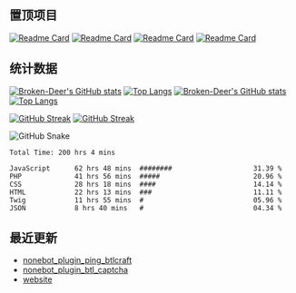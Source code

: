 ## 置顶项目

[![Readme Card](https://github-readme-stats.vercel.app/api/pin/?username=Broken-Deer&repo=website&theme=default&locale=cn)](https://github.com/Broken-Deer/website#gh-light-mode-only) [![Readme Card](https://github-readme-stats.vercel.app/api/pin/?username=Broken-Deer&repo=phpdbtools&theme=default&locale=cn)](https://github.com/Broken-Deer/phpdbtools#gh-light-mode-only)
[![Readme Card](https://github-readme-stats.vercel.app/api/pin/?username=Broken-Deer&repo=website&theme=dark&hide_border=true&locale=cn)](https://github.com/Broken-Deer/website#gh-dark-mode-only) [![Readme Card](https://github-readme-stats.vercel.app/api/pin/?username=Broken-Deer&repo=phpdbtools&theme=dark&hide_border=true&locale=cn)](https://github.com/Broken-Deer/phpdbtools#gh-dark-mode-only)

## 统计数据

[![Broken-Deer's GitHub stats](https://github-readme-stats.vercel.app/api?username=Broken-Deer&locale=cn&hide_border=true&theme=default#gh-light-mode-only)](https://github.com/Broken-Deer#gh-light-mode-only) [![Top Langs](https://github-readme-stats.vercel.app/api/top-langs/?username=Broken-Deer&layout=compact&locale=cn&hide_border=true&theme=default)](https://github.com/Broken-Deer#gh-light-mode-only)
[![Broken-Deer's GitHub stats](https://github-readme-stats.vercel.app/api?username=Broken-Deer&locale=cn&hide_border=true&theme=dark)](https://github.com/Broken-Deer#gh-dark-mode-only)[![Top Langs](https://github-readme-stats.vercel.app/api/top-langs/?username=Broken-Deer&layout=compact&locale=cn&hide_border=true&theme=dark)](https://github.com/Broken-Deer#gh-dark-mode-only)

[![GitHub Streak](https://streak-stats.demolab.com/?user=Broken-Deer&theme=default&locale=cn&hide_border=true)](https://git.io/streak-stats#gh-light-mode-only)
[![GitHub Streak](https://streak-stats.demolab.com/?user=Broken-Deer&theme=dark&hide_border=true&locale=cn)](https://git.io/streak-stats#gh-dark-mode-only)

![GitHub Snake](https://cdn.jsdelivr.net/gh/Broken-Deer/Broken-Deer/assets/github-contribution-grid-snake.svg)

<!--START_SECTION:waka-->

```text
Total Time: 200 hrs 4 mins

JavaScript      62 hrs 48 mins  ########                    31.39 %
PHP             41 hrs 56 mins  #####                       20.96 %
CSS             28 hrs 18 mins  ####                        14.14 %
HTML            22 hrs 13 mins  ###                         11.11 %
Twig            11 hrs 55 mins  #                           05.96 %
JSON            8 hrs 40 mins   #                           04.34 %
```

<!--END_SECTION:waka-->

## 最近更新

- [nonebot_plugin_ping_btlcraft](https://github.com/Broken-Deer/nonebot_plugin_ping_btlcraft)
- [nonebot_plugin_btl_captcha](https://github.com/Broken-Deer/nonebot_plugin_btl_captcha)
- [website](https://github.com/Broken-Deer/website)


